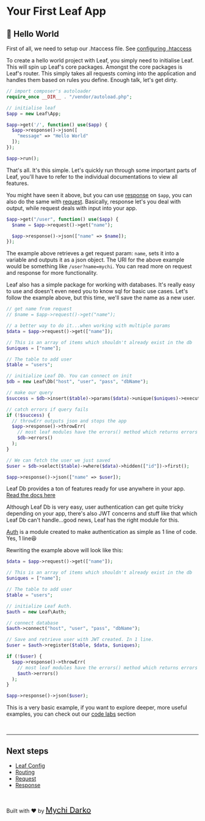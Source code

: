 # Your First Leaf App

## 📄 Hello World

First of all, we need to setup our .htaccess file. See [configuring .htaccess](v/2.4-beta/intro/htaccess)

To create a hello world project with Leaf, you simply need to initialise Leaf. This will spin up Leaf's core packages. Amongst the core packages is Leaf's router. This simply takes all requests coming into the application and handles them based on rules you define. Enough talk, let's get dirty.

```php
// import composer's autoloader
require_once __DIR__ . "/vendor/autoload.php";

// initialise leaf
$app = new Leaf\App;

$app->get('/', function() use($app) {
  $app->response()->json([
    "message" => "Hello World"
  ]);
});

$app->run();
```

That's all. It's this simple. Let's quickly run through some important parts of Leaf, you'll have to refer to the individual documentations to view all features.

You might have seen it above, but you can use [response](v/2.4-beta/http/response) on `$app`, you can also do the same with [request](v/2.4-beta/http/request). Basically, response let's you deal with output, while request deals with input into your app.

```php
$app->get("/user", function() use($app) {
  $name = $app->request()->get("name");

  $app->response()->json(["name" => $name]);
});
```

The example above retrieves a get request param: `name`, sets it into a variable and outputs it as a json object. The URI for the above example would be something like `/user?name=mychi`. You can read more on request and response for more functionality.

Leaf also has a simple package for working with databases. It's really easy to use and doesn't even need you to know sql for basic use cases. Let's follow the example above, but this time, we'll save the name as a new user.

```php
// get name from request
// $name = $app->request()->get("name");

// a better way to do it...when working with multiple params
$data = $app->request()->get(["name"]);

// This is an array of items which shouldn't already exist in the db
$uniques = ["name"];

// The table to add user
$table = "users";

// initialize Leaf Db. You can connect on init
$db = new Leaf\Db("host", "user", "pass", "dbName");

// make our query
$success = $db->insert($table)->params($data)->unique($uniques)->execute();

// catch errors if query fails
if (!$success) {
  // throwErr outputs json and stops the app
  $app->response()->throwErr(
    // most leaf modules have the errors() method which returns errors if any
    $db->errors()
  );
}

// We can fetch the user we just saved
$user = $db->select($table)->where($data)->hidden(["id"])->first();

$app->response()->json(["name" => $user]);
```

Leaf Db provides a ton of features ready for use anywhere in your app. [Read the docs here](v/2.4-beta/db/)

Although Leaf Db is very easy, user authentication can get quite tricky depending on your app, there's also JWT concerns and stuff like that which Leaf Db can't handle...good news, Leaf has the right module for this.

[Auth](v/2.4-beta/core/auth) is a module created to make authentication as simple as 1 line of code. Yes, 1 line😆

Rewriting the example above will look like this:

```php
$data = $app->request()->get(["name"]);

// This is an array of items which shouldn't already exist in the db
$uniques = ["name"];

// The table to add user
$table = "users";

// initialize Leaf Auth.
$auth = new Leaf\Auth;

// connect database
$auth->connect("host", "user", "pass", "dbName");

// Save and retrieve user with JWT created. In 1 line.
$user = $auth->register($table, $data, $uniques);

if (!$user) {
  $app->response()->throwErr(
    // most leaf modules have the errors() method which returns errors if any
    $auth->errors()
  );
}

$app->response()->json($user);
```

This is a very basic example, if you want to explore deeper, more useful examples, you can check out our [code labs](codelabs/) section

<br>
<hr>

## Next steps

- [Leaf Config](v/2.4-beta/config/)
- [Routing](v/2.4-beta/routing/)
- [Request](v/2.4-beta/http/request)
- [Response](v/2.4-beta/http/response)

<br>

Built with ❤ by <a href="https://mychi.netlify.com" style="font-size: 20px; color: #111;" target="_blank">Mychi Darko</a>
